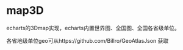 # map3D
echarts的3Dmap实现，echarts内置世界图、全国图、全国各省级单位。

各省地级单位geo可从https://github.com/Billro/GeoAtlasJson 获取
